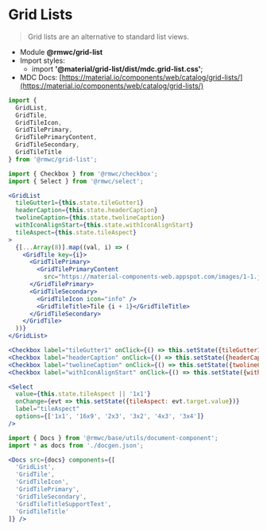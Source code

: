 # Grid Lists

> Grid lists are an alternative to standard list views.

- Module **@rmwc/grid-list**
- Import styles:
  - import **'@material/grid-list/dist/mdc.grid-list.css'**;
- MDC Docs: [https://material.io/components/web/catalog/grid-lists/](https://material.io/components/web/catalog/grid-lists/)

```jsx render
import {
  GridList,
  GridTile,
  GridTileIcon,
  GridTilePrimary,
  GridTilePrimaryContent,
  GridTileSecondary,
  GridTileTitle
} from '@rmwc/grid-list';

import { Checkbox } from '@rmwc/checkbox';
import { Select } from '@rmwc/select';

<GridList
  tileGutter1={this.state.tileGutter1}
  headerCaption={this.state.headerCaption}
  twolineCaption={this.state.twolineCaption}
  withIconAlignStart={this.state.withIconAlignStart}
  tileAspect={this.state.tileAspect}
>
  {[...Array(8)].map((val, i) => (
    <GridTile key={i}>
      <GridTilePrimary>
        <GridTilePrimaryContent         
          src="https://material-components-web.appspot.com/images/1-1.jpg" alt="test"/>
      </GridTilePrimary>
      <GridTileSecondary>
        <GridTileIcon icon="info" />
        <GridTileTitle>Tile {i + 1}</GridTileTitle>
      </GridTileSecondary>
    </GridTile>
  ))}
</GridList>

<Checkbox label="tileGutter1" onClick={() => this.setState({tileGutter1: !this.state.tileGutter1})}/>
<Checkbox label="headerCaption" onClick={() => this.setState({headerCaption: !this.state.headerCaption})}/>
<Checkbox label="twolineCaption" onClick={() => this.setState({twolineCaption: !this.state.twolineCaption})}/>
<Checkbox label="withIconAlignStart" onClick={() => this.setState({withIconAlignStart: !this.state.withIconAlignStart})}/>

<Select
  value={this.state.tileAspect || '1x1'}
  onChange={evt => this.setState({tileAspect: evt.target.value})}
  label="tileAspect"
  options={['1x1', '16x9', '2x3', '3x2', '4x3', '3x4']}
/>
```

```jsx renderOnly
import { Docs } from '@rmwc/base/utils/document-component';
import * as docs from './docgen.json';

<Docs src={docs} components={[
  'GridList',
  'GridTile',
  'GridTileIcon',
  'GridTilePrimary',
  'GridTileSecondary',
  'GridTileTitleSupportText',
  'GridTileTitle'
]} />
```
